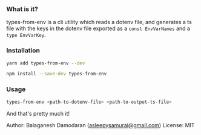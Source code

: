 ### What is it?
types-from-env is a cli utility which reads a dotenv file, and generates a ts file with the keys in the dotenv file exported as a `const EnvVarNames` and a `type EnvVarKey`.

### Installation

```bash
yarn add types-from-env --dev
```
```bash
npm install --save-dev types-from-env
```

### Usage

```bash
types-from-env <path-to-dotenv-file> <path-to-output-ts-file>
```

And that's pretty much it!

Author: Balaganesh Damodaran (asleepysamurai@gmail.com)
License: MIT
